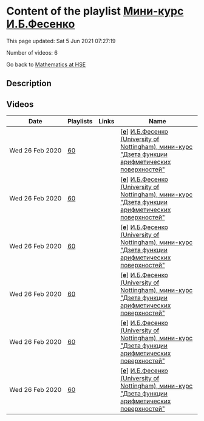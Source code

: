 # Content of the playlist [Мини-курс И.Б.Фесенко](https://youtube.com/playlist?list=PLq3E5oubNNoB3cuhqET-MvntTRlv_K6Oa)

This page updated: Sat 5 Jun 2021 07:27:19

Number of videos: 6

Go back to [Mathematics at HSE](./README.md)

## Description



## Videos

|Date|Playlists|Links|Name|
|---|---|---|---|
| Wed&nbsp;26&nbsp;Feb&nbsp;2020 | [60](./playlists/60.md "Мини-курс И.Б.Фесенко") |  | [[**e**](https://studio.youtube.com/video/edgc1dSBWUI/edit)] [И.Б.Фесенко (University of Nottingham), мини-курс "Дзета функции арифметических поверхностей"](https://youtube.com/watch?v=edgc1dSBWUI&list=PLq3E5oubNNoB3cuhqET-MvntTRlv_K6Oa "Лекция 1") |
| Wed&nbsp;26&nbsp;Feb&nbsp;2020 | [60](./playlists/60.md "Мини-курс И.Б.Фесенко") |  | [[**e**](https://studio.youtube.com/video/5jj1-B5IgLg/edit)] [И.Б.Фесенко (University of Nottingham), мини-курс "Дзета функции арифметических поверхностей"](https://youtube.com/watch?v=5jj1-B5IgLg&list=PLq3E5oubNNoB3cuhqET-MvntTRlv_K6Oa "Лекция 2") |
| Wed&nbsp;26&nbsp;Feb&nbsp;2020 | [60](./playlists/60.md "Мини-курс И.Б.Фесенко") |  | [[**e**](https://studio.youtube.com/video/EqrE8PinhAk/edit)] [И.Б.Фесенко (University of Nottingham), мини-курс "Дзета функции арифметических поверхностей"](https://youtube.com/watch?v=EqrE8PinhAk&list=PLq3E5oubNNoB3cuhqET-MvntTRlv_K6Oa "Лекция 3") |
| Wed&nbsp;26&nbsp;Feb&nbsp;2020 | [60](./playlists/60.md "Мини-курс И.Б.Фесенко") |  | [[**e**](https://studio.youtube.com/video/MKXUCCMvIgY/edit)] [И.Б.Фесенко (University of Nottingham), мини-курс "Дзета функции арифметических поверхностей"](https://youtube.com/watch?v=MKXUCCMvIgY&list=PLq3E5oubNNoB3cuhqET-MvntTRlv_K6Oa "Лекция 4") |
| Wed&nbsp;26&nbsp;Feb&nbsp;2020 | [60](./playlists/60.md "Мини-курс И.Б.Фесенко") |  | [[**e**](https://studio.youtube.com/video/bLZpwuZIo64/edit)] [И.Б.Фесенко (University of Nottingham), мини-курс "Дзета функции арифметических поверхностей"](https://youtube.com/watch?v=bLZpwuZIo64&list=PLq3E5oubNNoB3cuhqET-MvntTRlv_K6Oa "Лекция 5") |
| Wed&nbsp;26&nbsp;Feb&nbsp;2020 | [60](./playlists/60.md "Мини-курс И.Б.Фесенко") |  | [[**e**](https://studio.youtube.com/video/4xfT_DVaJ3k/edit)] [И.Б.Фесенко (University of Nottingham), мини-курс "Дзета функции арифметических поверхностей"](https://youtube.com/watch?v=4xfT_DVaJ3k&list=PLq3E5oubNNoB3cuhqET-MvntTRlv_K6Oa "Лекция 6") |

